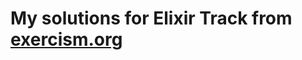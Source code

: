 # My solutions for Elixir Track from [exercism.org](https://exercism.org/profiles/milicagolocorbin/solutions?track_slug=elixir)
